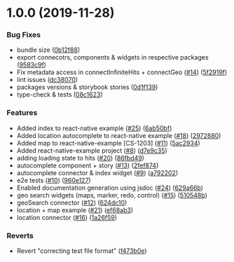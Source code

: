 # 1.0.0 (2019-11-28)


### Bug Fixes

* bundle size ([0b12f88](https://github.com/clinia/react-vision/commit/0b12f8861e3b902690d2713b1d442e3578357e17))
* export connecotrs, components & widgets in respective packages ([9583c9f](https://github.com/clinia/react-vision/commit/9583c9fd03bd04aff04c008a24799a92d4a62832))
* Fix metadata access in connectInfiniteHits + connectGeo ([#14](https://github.com/clinia/react-vision/issues/14)) ([5f2919f](https://github.com/clinia/react-vision/commit/5f2919fe2b21d53e0b886d8cad8ef421866df45b))
* lint issues ([dc38070](https://github.com/clinia/react-vision/commit/dc38070a6771ad859aae970b89763029c27d0ad1))
* packages versions & storybook stories ([0d1f139](https://github.com/clinia/react-vision/commit/0d1f13966674b6a916d5888edf746e13ee66a20e))
* type-check & tests ([08c1623](https://github.com/clinia/react-vision/commit/08c1623c860f8748c158f36e5087bc03718d3b5e))


### Features

* Added index to react-native example ([#25](https://github.com/clinia/react-vision/issues/25)) ([6ab50bf](https://github.com/clinia/react-vision/commit/6ab50bf43ab3a1a728a551674b0c30078c6a1c32))
* Added location autocomplete to react-native example ([#18](https://github.com/clinia/react-vision/issues/18)) ([2972880](https://github.com/clinia/react-vision/commit/2972880697843edf59a25260f16e4ea2d1766424))
* Added map to react-native-example [CS-1203] ([#11](https://github.com/clinia/react-vision/issues/11)) ([5ac2934](https://github.com/clinia/react-vision/commit/5ac293429e55bef251fc679eaa14c4ef5ebe98aa))
* Added react-native-example project ([#8](https://github.com/clinia/react-vision/issues/8)) ([d7e9c35](https://github.com/clinia/react-vision/commit/d7e9c3558bf14a9bcc8c759de7588f240245e7bf))
* adding loading state to hits ([#20](https://github.com/clinia/react-vision/issues/20)) ([86fbd49](https://github.com/clinia/react-vision/commit/86fbd49a5cd476b2a3ad4cd4e6ff42ebfc651a8c))
* autocomplete component + story ([#13](https://github.com/clinia/react-vision/issues/13)) ([2fef874](https://github.com/clinia/react-vision/commit/2fef874fc9f55ed54de7c62a6322982d7bef5652))
* autocomplete connector & index widget ([#9](https://github.com/clinia/react-vision/issues/9)) ([a792202](https://github.com/clinia/react-vision/commit/a792202b62666155d5a21ed3a954509ab2f900a6))
* e2e tests ([#10](https://github.com/clinia/react-vision/issues/10)) ([960e127](https://github.com/clinia/react-vision/commit/960e12789b82ef6f0aa3bff29d677477ba3bf849))
* Enabled documentation generation using jsdoc ([#24](https://github.com/clinia/react-vision/issues/24)) ([629a66b](https://github.com/clinia/react-vision/commit/629a66bac2763154ede984064cf882ce904c6865))
* geo search widgets (maps, marker, redo, control) ([#15](https://github.com/clinia/react-vision/issues/15)) ([510548b](https://github.com/clinia/react-vision/commit/510548b78e2b5722542af4585faabe05a8301d8e))
* geoSearch connector ([#12](https://github.com/clinia/react-vision/issues/12)) ([624dc10](https://github.com/clinia/react-vision/commit/624dc104c001369cf2742e5e3f532640fe961ce6))
* location + map example ([#21](https://github.com/clinia/react-vision/issues/21)) ([ef68ab3](https://github.com/clinia/react-vision/commit/ef68ab33f26186d7e96f3d1922027cf4166fa0fc))
* location connector ([#16](https://github.com/clinia/react-vision/issues/16)) ([1a26f59](https://github.com/clinia/react-vision/commit/1a26f5933a47af43ca9230cf5144787a10243ab7))


### Reverts

* Revert "correcting test file format" ([f473b0e](https://github.com/clinia/react-vision/commit/f473b0edd30d2248528435c067c41780a6f26ff5))



